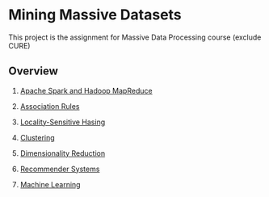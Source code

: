 # Mining Massive Datasets

This project is the assignment for Massive Data Processing course (exclude CURE)

## Overview
1. [Apache Spark and Hadoop MapReduce](https://github.com/phanhoang1205/Mining-Massive-Datasets/tree/main/Apache%20Spark%20and%20Hadoop%20MapReduce)

2. [Association Rules](https://github.com/phanhoang1205/Mining-Massive-Datasets/tree/main/Association%20Rules%20(PCY))

3. [Locality-Sensitive Hasing](https://github.com/phanhoang1205/Mining-Massive-Datasets/tree/main/Locality-Sensitive%20Hasing%20(MinHashLSH))

4. [Clustering](https://github.com/phanhoang1205/Mining-Massive-Datasets/tree/main/Clustering%20(CURE))

5. [Dimensionality Reduction](https://github.com/phanhoang1205/Mining-Massive-Datasets/tree/main/Dimensionality%20Reduction)

6. [Recommender Systems](https://github.com/phanhoang1205/Mining-Massive-Datasets/tree/main/Recommder%20Systems)

7. [Machine Learning](https://github.com/phanhoang1205/Mining-Massive-Datasets/tree/main/Machine%20Learning)